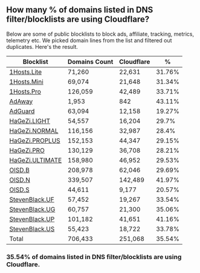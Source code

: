 ## How many % of domains listed in DNS filter/blocklists are using Cloudflare?


Below are some of public blocklists to block ads, affiliate, tracking, metrics, telemetry etc.
We picked domain lines from the list and filtered out duplicates.
Here's the result.


| Blocklist | Domains Count | Cloudflare | % |
| --- | --- | --- | --- |
| [1Hosts.Lite](https://raw.githubusercontent.com/badmojr/1Hosts/master/Lite/hosts.win) | 71,260 | 22,631 | 31.76% |
| [1Hosts.Mini](https://raw.githubusercontent.com/badmojr/1Hosts/master/mini/hosts.win) | 69,074 | 21,648 | 31.34% |
| [1Hosts.Pro](https://raw.githubusercontent.com/badmojr/1Hosts/master/Pro/hosts.win) | 126,059 | 42,489 | 33.71% |
| [AdAway](https://raw.githubusercontent.com/AdAway/adaway.github.io/master/hosts.txt) | 1,953 | 842 | 43.11% |
| [AdGuard](https://adguardteam.github.io/AdGuardSDNSFilter/Filters/filter.txt) | 63,094 | 12,158 | 19.27% |
| [HaGeZi.LIGHT](https://raw.githubusercontent.com/hagezi/dns-blocklists/main/hosts/light.txt) | 54,557 | 16,204 | 29.7% |
| [HaGeZi.NORMAL](https://raw.githubusercontent.com/hagezi/dns-blocklists/main/hosts/multi.txt) | 116,156 | 32,987 | 28.4% |
| [HaGeZi.PROPLUS](https://raw.githubusercontent.com/hagezi/dns-blocklists/main/hosts/pro.plus.txt) | 152,153 | 44,347 | 29.15% |
| [HaGeZi.PRO](https://raw.githubusercontent.com/hagezi/dns-blocklists/main/hosts/pro.txt) | 130,129 | 36,708 | 28.21% |
| [HaGeZi.ULTIMATE](https://raw.githubusercontent.com/hagezi/dns-blocklists/main/hosts/ultimate.txt) | 158,980 | 46,952 | 29.53% |
| [OISD.B](https://big.oisd.nl/dnsmasq) | 208,978 | 62,046 | 29.69% |
| [OISD.N](https://nsfw.oisd.nl/dnsmasq) | 339,507 | 142,489 | 41.97% |
| [OISD.S](https://small.oisd.nl/dnsmasq) | 44,611 | 9,177 | 20.57% |
| [StevenBlack.UF](https://raw.githubusercontent.com/StevenBlack/hosts/master/alternates/fakenews/hosts) | 57,452 | 19,267 | 33.54% |
| [StevenBlack.UG](https://raw.githubusercontent.com/StevenBlack/hosts/master/alternates/gambling/hosts) | 60,757 | 21,300 | 35.06% |
| [StevenBlack.UP](https://raw.githubusercontent.com/StevenBlack/hosts/master/alternates/porn/hosts) | 101,182 | 41,651 | 41.16% |
| [StevenBlack.US](https://raw.githubusercontent.com/StevenBlack/hosts/master/alternates/social/hosts) | 55,423 | 18,722 | 33.78% |
| Total | 706,433 | 251,068 | 35.54% |


### 35.54% of domains listed in DNS filter/blocklists are using Cloudflare.